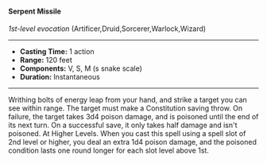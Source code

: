 #### Serpent Missile
*1st-level evocation* (Artificer,Druid,Sorcerer,Warlock,Wizard)
___
- **Casting Time:** 1 action
- **Range:** 120 feet
- **Components:** V, S, M (s snake scale)
- **Duration:** Instantaneous
---
Writhing bolts of energy leap from your hand, and
strike a target you can see within range. The target
must make a Constitution saving throw. On failure,
the target takes 3d4 poison damage, and is poisoned
until the end of its next turn. On a successful save,
it only takes half damage and isn't poisoned.
At Higher Levels.  When you cast this spell using
a spell slot of 2nd level or higher, you deal an extra
1d4 poison damage, and the poisoned condition
lasts one round longer for each slot level above 1st.
